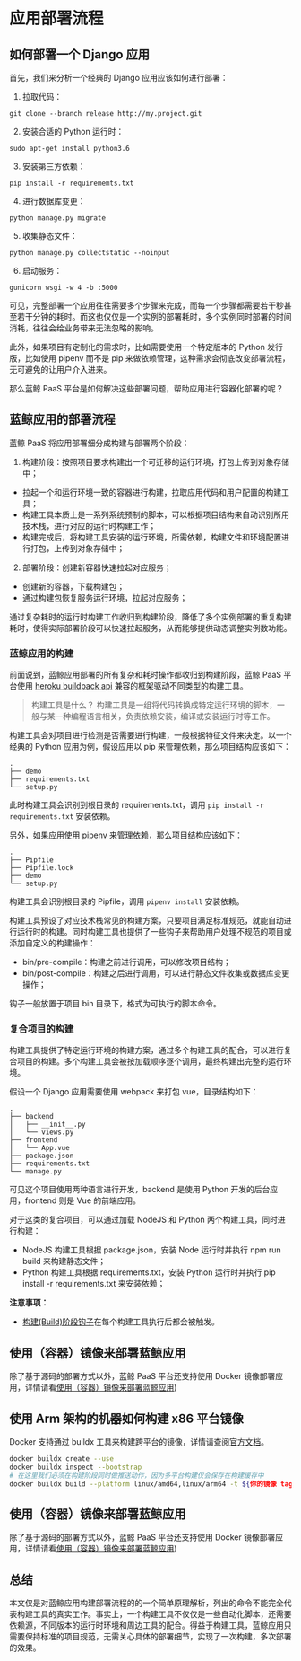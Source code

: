 # 应用部署流程

## 如何部署一个 Django 应用

首先，我们来分析一个经典的 Django 应用应该如何进行部署：

1. 拉取代码：
```
git clone --branch release http://my.project.git
```

2. 安装合适的 Python 运行时：
```
sudo apt-get install python3.6
```

3. 安装第三方依赖：
```
pip install -r requirememts.txt
```

4. 进行数据库变更：
```
python manage.py migrate
```

5. 收集静态文件：
```
python manage.py collectstatic --noinput
```

6. 启动服务：
```
gunicorn wsgi -w 4 -b :5000
```

可见，完整部署一个应用往往需要多个步骤来完成，而每一个步骤都需要若干秒甚至若干分钟的耗时。而这也仅仅是一个实例的部署耗时，多个实例同时部署的时间消耗，往往会给业务带来无法忽略的影响。

此外，如果项目有定制化的需求时，比如需要使用一个特定版本的 Python 发行版，比如使用 pipenv 而不是 pip 来做依赖管理，这种需求会彻底改变部署流程，无可避免的让用户介入进来。

那么蓝鲸 PaaS 平台是如何解决这些部署问题，帮助应用进行容器化部署的呢？

## 蓝鲸应用的部署流程

蓝鲸 PaaS 将应用部署细分成构建与部署两个阶段：

1. 构建阶段：按照项目要求构建出一个可迁移的运行环境，打包上传到对象存储中；

- 拉起一个和运行环境一致的容器进行构建，拉取应用代码和用户配置的构建工具；
- 构建工具本质上是一系列系统预制的脚本，可以根据项目结构来自动识别所用技术栈，进行对应的运行时构建工作；
- 构建完成后，将构建工具安装的运行环境，所需依赖，构建文件和环境配置进行打包，上传到对象存储中；

2. 部署阶段：创建新容器快速拉起对应服务；

- 创建新的容器，下载构建包；
- 通过构建包恢复服务运行环境，拉起对应服务；

通过复杂耗时的运行时构建工作收归到构建阶段，降低了多个实例部署的重复构建耗时，使得实际部署阶段可以快速拉起服务，从而能够提供动态调整实例数功能。


### 蓝鲸应用的构建

前面说到，蓝鲸应用部署的所有复杂和耗时操作都收归到构建阶段，蓝鲸 PaaS 平台使用 [heroku buildpack api](https://devcenter.heroku.com/articles/buildpack-api) 兼容的框架驱动不同类型的构建工具。

> 构建工具是什么？ 构建工具是一组将代码转换成特定运行环境的脚本，一般与某一种编程语言相关，负责依赖安装，编译或安装运行时等工作。

构建工具会对项目进行检测是否需要进行构建，一般根据特征文件来决定。以一个经典的 Python 应用为例，假设应用以 pip 来管理依赖，那么项目结构应该如下：

```
.
├── demo
├── requirements.txt
└── setup.py
```

此时构建工具会识别到根目录的 requirements.txt，调用 `pip install -r requirements.txt` 安装依赖。

另外，如果应用使用 pipenv 来管理依赖，那么项目结构应该如下：

```
.
├── Pipfile
├── Pipfile.lock
├── demo
└── setup.py
```

构建工具会识别根目录的 Pipfile，调用 `pipenv install` 安装依赖。

构建工具预设了对应技术栈常见的构建方案，只要项目满足标准规范，就能自动进行运行时的构建。同时构建工具也提供了一些钩子来帮助用户处理不规范的项目或添加自定义的构建操作：

- bin/pre-compile：构建之前进行调用，可以修改项目结构；
- bin/post-compile：构建之后进行调用，可以进行静态文件收集或数据库变更操作；

钩子一般放置于项目 bin 目录下，格式为可执行的脚本命令。


### 复合项目的构建

构建工具提供了特定运行环境的构建方案，通过多个构建工具的配合，可以进行复合项目的构建。多个构建工具会被按加载顺序逐个调用，最终构建出完整的运行环境。

假设一个 Django 应用需要使用 webpack 来打包 vue，目录结构如下：

```
.
├── backend
│   ├── __init__.py
│   └── views.py
├── frontend
│   └── App.vue
├── package.json
├── requirements.txt
└── manage.py
```

可见这个项目使用两种语言进行开发，backend 是使用 Python 开发的后台应用，frontend 则是 Vue 的前端应用。

对于这类的复合项目，可以通过加载 NodeJS 和 Python 两个构建工具，同时进行构建：

- NodeJS 构建工具根据 package.json，安装 Node 运行时并执行 npm run build 来构建静态文件；
- Python 构建工具根据 requirements.txt，安装 Python 运行时并执行 pip install -r requirements.txt 来安装依赖；


**注意事项：**
- [构建(Build)阶段钩子](/topics/paas/build_hooks)在每个构建工具执行后都会被触发。

## 使用（容器）镜像来部署蓝鲸应用

除了基于源码的部署方式以外，蓝鲸 PaaS 平台还支持使用 Docker 镜像部署应用，详情请看[使用（容器）镜像来部署蓝鲸应用](./deploy_flow_image.md))

## 使用 Arm 架构的机器如何构建 x86 平台镜像

Docker 支持通过 buildx 工具来构建跨平台的镜像，详情请查阅[官方文档](https://docs.docker.com/desktop/multi-arch/#multi-arch-support-on-docker-desktop)。

```bash
docker buildx create --use
docker buildx inspect --bootstrap
# 在这里我们必须在构建阶段同时做推送动作，因为多平台构建仅会保存在构建缓存中
docker buildx build --platform linux/amd64,linux/arm64 -t ${你的镜像 tag} --push .
```


## 使用（容器）镜像来部署蓝鲸应用

除了基于源码的部署方式以外，蓝鲸 PaaS 平台还支持使用 Docker 镜像部署应用，详情请看[使用（容器）镜像来部署蓝鲸应用](./deploy_flow_image.md))

## 总结
本文仅是对蓝鲸应用构建部署流程的的一个简单原理解析，列出的命令不能完全代表构建工具的真实工作。事实上，一个构建工具不仅仅是一些自动化脚本，还需要依赖源，不同版本的运行时环境和周边工具的配合。得益于构建工具，蓝鲸应用只需要保持标准的项目规范，无需关心具体的部署细节，实现了一次构建，多次部署的效果。
